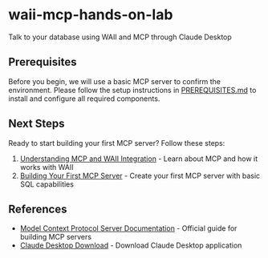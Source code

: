 # waii-mcp-hands-on-lab
Talk to your database using WAII and MCP through Claude Desktop

## Prerequisites

Before you begin, we will use a basic MCP server to confirm the environment. 
Please follow the setup instructions in [PREREQUISITES.md](PREREQUISITES.md) to install and configure all required components.

## Next Steps

Ready to start building your first MCP server? Follow these steps:

1. [Understanding MCP and WAII Integration](lab-docs/0_understand_the_basics.md) - Learn about MCP and how it works with WAII
2. [Building Your First MCP Server](lab-docs/1_basic_mcp_server.md) - Create your first MCP server with basic SQL capabilities

## References

- [Model Context Protocol Server Documentation](https://modelcontextprotocol.io/quickstart/server) - Official guide for building MCP servers
- [Claude Desktop Download](https://claude.ai/download) - Download Claude Desktop application

